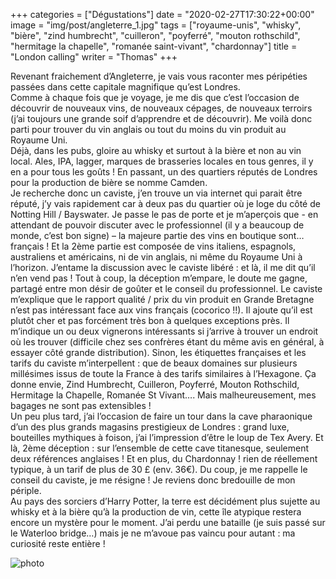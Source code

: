 +++
categories = ["Dégustations"]
date = "2020-02-27T17:30:22+00:00"
image = "img/post/angleterre_1.jpg"
tags = ["royaume-unis", "whisky", "bière", "zind humbrecht", "cuilleron", "poyferré", "mouton rothschild", "hermitage la chapelle", "romanée saint-vivant", "chardonnay"] 
title = "London calling"
writer = "Thomas"
+++

Revenant fraichement d’Angleterre, je vais vous raconter mes péripéties passées dans cette capitale magnifique qu’est Londres.  
Comme à chaque fois que je voyage, je me dis que c’est l’occasion de découvrir de nouveaux vins, de nouveaux cépages, de nouveaux terroirs (j’ai toujours une grande soif d’apprendre et de découvrir). Me voilà donc parti pour trouver du vin anglais ou tout du moins du vin produit au Royaume Uni.  
Déjà, dans les pubs, gloire au whisky et surtout à la bière et non au vin local. Ales, IPA, lagger, marques de brasseries locales en tous genres, il y en a pour tous les goûts ! En passant, un des quartiers réputés de Londres pour la production de bière se nomme Camden.  
Je recherche donc un caviste, j’en trouve un via internet qui parait être réputé, j’y vais rapidement car à deux pas du quartier où je loge du côté de Notting Hill / Bayswater. Je passe le pas de porte et je m’aperçois que - en attendant de pouvoir discuter avec le professionnel (il y a beaucoup de monde, c’est bon signe) – la majeure partie des vins en boutique sont… français ! Et la 2ème partie est composée de vins italiens, espagnols, australiens et américains, ni de vin anglais, ni même du Royaume Uni à l’horizon. J’entame la discussion avec le caviste libéré : et là, il me dit qu’il n’en vend pas ! Tout à coup, la déception m’empare, le doute me gagne, partagé entre mon désir de goûter et le conseil du professionnel. Le caviste m’explique que le rapport qualité / prix du vin produit en Grande Bretagne n’est pas intéressant face aux vins français (cocorico !!). Il ajoute qu’il est plutôt cher et pas forcément très bon à quelques exceptions près. Il m’indique un ou deux vignerons intéressants si j’arrive à trouver un endroit où les trouver (difficile chez ses confrères étant du même avis en général, à essayer côté grande distribution). Sinon, les étiquettes françaises et les tarifs du caviste m’interpellent : que de beaux domaines sur plusieurs millésimes issus de toute la France à des tarifs similaires à l’Hexagone. Ça donne envie, Zind Humbrecht, Cuilleron, Poyferré, Mouton Rothschild, Hermitage la Chapelle, Romanée St Vivant…. Mais malheureusement, mes bagages ne sont pas extensibles !  
Un peu plus tard, j’ai l’occasion de faire un tour dans la cave pharaonique d’un des plus grands magasins prestigieux de Londres : grand luxe, bouteilles mythiques à foison, j’ai l’impression d’être le loup de Tex Avery. Et là, 2ème déception : sur l’ensemble de cette cave titanesque, seulement deux références anglaises ! Et en plus, du Chardonnay ! rien de réellement typique, à un tarif de plus de 30 £ (env. 36€). Du coup, je me rappelle le conseil du caviste, je me résigne ! Je reviens donc bredouille de mon périple.  
Au pays des sorciers d’Harry Potter, la terre est décidément plus sujette au whisky et à la bière qu’à la production de vin, cette île atypique restera encore un mystère pour le moment. J’ai perdu une bataille (je suis passé sur le Waterloo bridge…) mais je ne m’avoue pas vaincu pour autant : ma curiosité reste entière !

![photo][1]

[1]: /img/post/angleterre_1.jpg